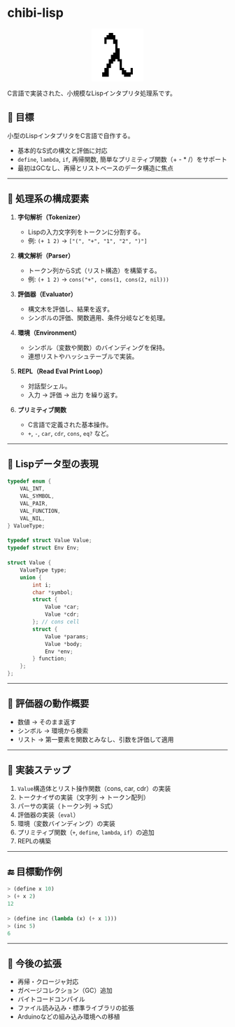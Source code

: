 
# chibi-lisp

<p align="center">
    <img src="lambda.svg" alt="lambda" width="120">
</p>

C言語で実装された、小規模なLispインタプリタ処理系です。

## 🎯 目標

小型のLispインタプリタをC言語で自作する。
- 基本的なS式の構文と評価に対応
- `define`, `lambda`, `if`, 再帰関数, 簡単なプリミティブ関数（+ - * /）をサポート
- 最初はGCなし、再帰とリストベースのデータ構造に焦点

---

## 🧱 処理系の構成要素

1. **字句解析（Tokenizer）**
    - Lispの入力文字列をトークンに分割する。
    - 例: `(+ 1 2)` → `["(", "+", "1", "2", ")"]`

2. **構文解析（Parser）**
    - トークン列からS式（リスト構造）を構築する。
    - 例: `(+ 1 2)` → `cons("+", cons(1, cons(2, nil)))`

3. **評価器（Evaluator）**
    - 構文木を評価し、結果を返す。
    - シンボルの評価、関数適用、条件分岐などを処理。

4. **環境（Environment）**
    - シンボル（変数や関数）のバインディングを保持。
    - 連想リストやハッシュテーブルで実装。

5. **REPL（Read Eval Print Loop）**
    - 対話型シェル。
    - 入力 → 評価 → 出力 を繰り返す。

6. **プリミティブ関数**
    - C言語で定義された基本操作。
    - `+`, `-`, `car`, `cdr`, `cons`, `eq?` など。

---

## 🧩 Lispデータ型の表現

```c
typedef enum {
    VAL_INT,
    VAL_SYMBOL,
    VAL_PAIR,
    VAL_FUNCTION,
    VAL_NIL,
} ValueType;

typedef struct Value Value;
typedef struct Env Env;

struct Value {
    ValueType type;
    union {
        int i;
        char *symbol;
        struct {
            Value *car;
            Value *cdr;
        }; // cons cell
        struct {
            Value *params;
            Value *body;
            Env *env;
        } function;
    };
};
```

---

## 🔁 評価器の動作概要

- 数値 → そのまま返す
- シンボル → 環境から検索
- リスト → 第一要素を関数とみなし、引数を評価して適用

---

## 🚀 実装ステップ

1. `Value`構造体とリスト操作関数（cons, car, cdr）の実装
2. トークナイザの実装（文字列 → トークン配列）
3. パーサの実装（トークン列 → S式）
4. 評価器の実装（`eval`）
5. 環境（変数バインディング）の実装
6. プリミティブ関数（`+`, `define`, `lambda`, `if`）の追加
7. REPLの構築

---

## 🔚 目標動作例

```lisp
> (define x 10)
> (+ x 2)
12

> (define inc (lambda (x) (+ x 1)))
> (inc 5)
6
```

---

## 🔄 今後の拡張

- 再帰・クロージャ対応
- ガベージコレクション（GC）追加
- バイトコードコンパイル
- ファイル読み込み・標準ライブラリの拡張
- Arduinoなどの組み込み環境への移植
